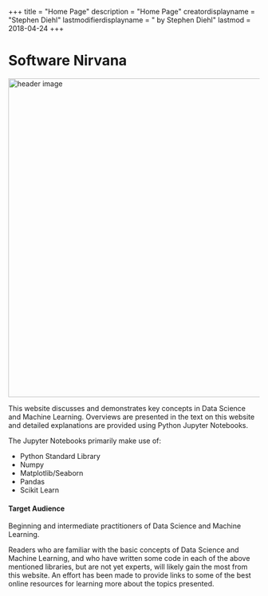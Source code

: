 +++
title = "Home Page"
description = "Home Page"
creatordisplayname = "Stephen Diehl"
lastmodifierdisplayname = " by Stephen Diehl"
lastmod = 2018-04-24
+++

# Software Nirvana
<img src='/images/Depositphotos_22142055_m-2015-690px.jpg' width='640' alt='header image'>

This website discusses and demonstrates key concepts in Data Science and Machine Learning.  Overviews are presented in the text on this website and detailed explanations are provided using Python Jupyter Notebooks.

The Jupyter Notebooks primarily make use of:

* Python Standard Library
* Numpy
* Matplotlib/Seaborn
* Pandas
* Scikit Learn

#### Target Audience

Beginning and intermediate practitioners of Data Science and Machine Learning.

Readers who are familiar with the basic concepts of Data Science and Machine Learning, and who have written some code in each of the above mentioned libraries, but are not yet experts, will likely gain the most from this website.  An effort has been made to provide links to some of the best online resources for learning more about the topics presented.